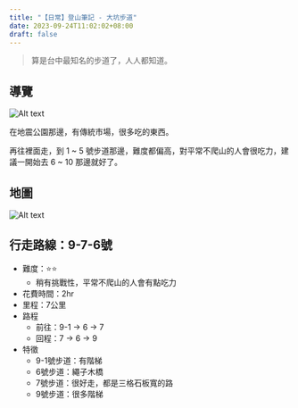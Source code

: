 ```yaml
---
title: "【日常】登山筆記 - 大坑步道"
date: 2023-09-24T11:02:02+08:00
draft: false
---
```


> 算是台中最知名的步道了，人人都知道。

## 導覽

![Alt text](</mai-blog/【日常】登山筆記 - 大坑步道/IMG_8514.JPG>)

在地震公園那邊，有傳統市場，很多吃的東西。

再往裡面走，到 1 ~ 5 號步道那邊，難度都偏高，對平常不爬山的人會很吃力，建議一開始去 6 ~ 10 那邊就好了。

## 地圖

![Alt text](</mai-blog/【日常】登山筆記 - 大坑步道/IMG_8516.JPG>)

## 行走路線：9-7-6號

- 難度：⭐⭐
  - 稍有挑戰性，平常不爬山的人會有點吃力
- 花費時間：2hr
- 里程：7公里
- 路程
  - 前往：9-1 -> 6 -> 7
  - 回程：7 -> 6 -> 9
- 特徵
  - 9-1號步道：有階梯
  - 6號步道：繩子木橋
  - 7號步道：很好走，都是三格石板寬的路
  - 9號步道：很多階梯

